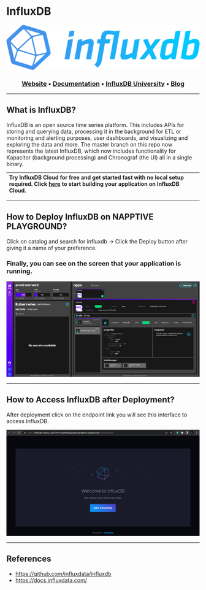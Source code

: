 # InfluxDB

![eInfluxDB Logo](https://github.com/Shruti-Mishra27/Napptive-Hackathon/blob/main/logoInfluxDB.png?raw=true)

<h3 align="center">
    <b><a href="https://www.influxdata.com/">Website</a></b>
    •
    <a href="https://docs.influxdata.com/">Documentation</a>
    •
    <a href="https://university.influxdata.com/">InfluxDB University</a>
    •
    <a href="https://www.influxdata.com/blog/">Blog</a>
</h3>

---

## What is InfluxDB?

InfluxDB is an open source time series platform. This includes APIs for storing and querying data, processing it in the background for ETL or monitoring and alerting purposes, user dashboards, and visualizing and exploring the data and more. The master branch on this repo now represents the latest InfluxDB, which now includes functionality for Kapacitor (background processing) and Chronograf (the UI) all in a single binary.

| Try **InfluxDB Cloud** for free and get started fast with no local setup required. Click [**here**](https://cloud2.influxdata.com/signup) to start building your application on InfluxDB Cloud. |
| :---------------------------------------------------------------------------------------------------------------------------------------------------------------------------------------------- |

---

## How to Deploy InfluxDB on NAPPTIVE PLAYGROUND?

Click on catalog and search for influxdb -> Click the Deploy button after giving it a name of your preference.

### Finally, you can see on the screen that your application is running.

![Application Running](https://github.com/Shruti-Mishra27/Napptive-Hackathon/blob/main/AppRunning.png?raw=true)

---

## How to Access InfluxDB after Deployment?

After deployment click on the endpoint link you will see this interface to access InfluxDB.

![Web App Interface](https://github.com/Shruti-Mishra27/Napptive-Hackathon/blob/main/WebOpening.png?raw=true)

---

## References

- https://github.com/influxdata/influxdb
- https://docs.influxdata.com/
